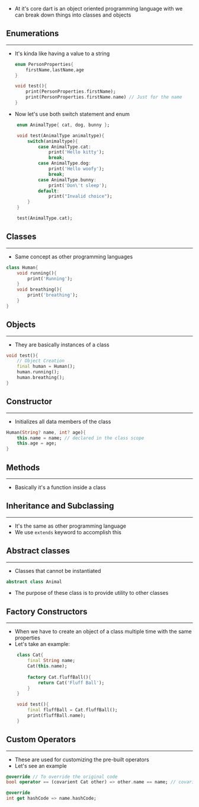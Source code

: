 * At it's core dart is an object oriented programming language with we can break down things into classes and objects

## Enumerations
___
* It's kinda like having a value to a string
	```dart
	enum PersonProperties{
		firstName,lastName,age
	}

	void test(){
		print(PersonProperties.firstName);
		print(PersonProperties.firstName.name) // Just for the name
	}
	```
* Now let's use both switch statement and enum
```dart
	enum AnimalType{ cat, dog, bunny };

	void test(AnimalType animaltype){
		switch(animaltype){
			case AnimalType.cat:
				print('Hello kitty');
				break;
			case AnimalType.dog:
				print('Hello woofy');
				break;
			case AnimalType.bunny:
				print('Don\'t sleep');
			default:
				print("Invalid choice");
		}
	}

	test(AnimalType.cat);
```


## Classes
___
* Same concept as other programming languages
```dart
class Human{
	void running(){
		print('Running');
	}
	void breathing(){
		print('breathing');
	}
}
```


## Objects
___
* They are basically instances of a class
```dart
void test(){
	// Object Creation
	final human = Human();
	human.running();
	human.breathing();
}
```


## Constructor
___
* Initializes all data members of the class
```dart
Human(String? name, int? age){
	this.name = name; // declared in the class scope
	this.age = age;
}
```


## Methods
___
* Basically it's a function inside a class


## Inheritance and Subclassing
___
* It's the same as other programming language
* We use `extends` keyword to accomplish this


## Abstract classes
___
* Classes that cannot be instantiated 
```dart
abstract class Animal
```
* The purpose of these class is to provide utility to other classes


## Factory Constructors
___
* When we have to create an object of a class multiple time with the same properties
* Let's take an example:
```dart
	class Cat{
		final String name;
		Cat(this.name);
		
		factory Cat.fluffBall(){
			return Cat('Fluff Ball');	
		}
	}

	void test(){
		final fluffBall = Cat.fluffBall();
		print(fluffBall.name);
	}
```


## Custom Operators
___
* These are used for customizing the pre-built operators
* Let's see an example
```dart
@override // To override the original code
bool operator == (covarient Cat other) => other.name == name; // covarient = foget the Super class

@override
int get hashCode => name.hashCode;
```